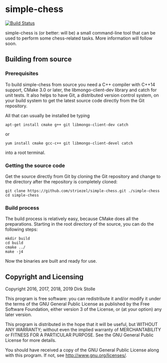 # simple-chess

[![Build Status](https://travis-ci.org/striezel/simple-chess.svg)](https://travis-ci.org/striezel/simple-chess)

simple-chess is (or better: will be) a small command-line tool that can be used
to perform some chess-related tasks. More information will follow soon.

## Building from source

### Prerequisites

To build simple-chess from source you need a C++ compiler with C++14 support,
CMake 3.0 or later, the libmongo-client-dev library and catch for unit tests.
It also helps to have Git, a distributed version control system, on your build
system to get the latest source code directly from the Git repository.

All that can usually be installed be typing

    apt-get install cmake g++ git libmongo-client-dev catch

or

    yum install cmake gcc-c++ git libmongo-client-devel catch

into a root terminal.

### Getting the source code

Get the source directly from Git by cloning the Git repository and change to
the directory after the repository is completely cloned:

    git clone https://github.com/striezel/simple-chess.git ./simple-chess
    cd simple-chess

### Build process

The build process is relatively easy, because CMake does all the preparations.
Starting in the root directory of the source, you can do the following steps:

    mkdir build
    cd build
    cmake ../
    make -j4

Now the binaries are built and ready for use.

## Copyright and Licensing

Copyright 2016, 2017, 2018, 2019  Dirk Stolle

This program is free software: you can redistribute it and/or modify
it under the terms of the GNU General Public License as published by
the Free Software Foundation, either version 3 of the License, or
(at your option) any later version.

This program is distributed in the hope that it will be useful,
but WITHOUT ANY WARRANTY; without even the implied warranty of
MERCHANTABILITY or FITNESS FOR A PARTICULAR PURPOSE.  See the
GNU General Public License for more details.

You should have received a copy of the GNU General Public License
along with this program.  If not, see <http://www.gnu.org/licenses/>.
